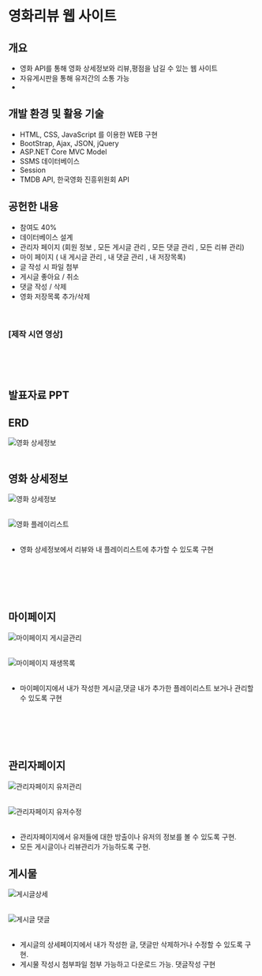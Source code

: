 # **영화리뷰 웹 사이트**

## **개요**
- 영화 API를 통해 영화 상세정보와 리뷰,평점을 남길 수 있는 웹 사이트
- 자유게시판을 통해 유저간의 소통 가능
- 

## **개발 환경 및 활용 기술**
- HTML, CSS, JavaScript 를 이용한 WEB 구현
- BootStrap, Ajax, JSON, jQuery
- ASP.NET Core MVC Model
- SSMS 데이터베이스 
- Session
- TMDB API, 한국영화 진흥위원회 API

## **공헌한 내용**
- 참여도 40%
- 데이터베이스 설계
- 관리자 페이지 (회원 정보 , 모든 게시글 관리 , 모든 댓글 관리 , 모든 리뷰 관리)
- 마이 페이지 ( 내 게시글 관리 , 내 댓글 관리 , 내 저장목록)
- 글 작성 시  파일 첨부 
- 게시글 좋아요 / 취소
- 댓글 작성 / 삭제
- 영화 저장목록 추가/삭제

<br>

### **[제작 시연 영상]**

<br>

[ 시연 & 발표영상 Link ]: https://youtu.be/eLDauLhBbwQ

<br>
<br>

## 발표자료 PPT


## ERD
![영화 상세정보](./img/ERD.png)
<br><br>

## 영화 상세정보

![영화 상세정보](./img/movieDetail.png)
<br><br>

![영화 플레이리스트](./img/moviePlaylist.png)
<br><br>

- 영화 상세정보에서 리뷰와 내 플레이리스트에 추가할 수 있도록 구현

<br><br><br><br>

## 마이페이지
![마이페이지 게시글관리](./img/myPage.png)
<br><br>

![마이페이지 재생목록](./img/myPlaylist.png)
<br><br>

- 마이페이지에서 내가 작성한 게시글,댓글 내가 추가한 플레이리스트 보거나 관리할 수 있도록 구현

<br><br><br><br>

## 관리자페이지

![관리자페이지 유저관리](./img/Admin.png)
<br><br>

![관리자페이지 유저수정](./img/AdminUser.png)
<br><br>

- 관리자페이지에서 유저들에 대한 방출이나 유저의 정보를 볼 수 있도록 구현.
- 모든 게시글이나 리뷰관리가 가능하도록 구현.

## 게시물

![게시글상세](./img/postDetail.png)
<br><br>

![게시글 댓글](./img/postComment.png)
<br><br>

- 게시글의 상세페이지에서 내가 작성한 글, 댓글만 삭제하거나 수정할 수 있도록 구현. 
- 게시물 작성시 첨부파일 첨부 가능하고 다운로드 가능. 댓글작성 구현
